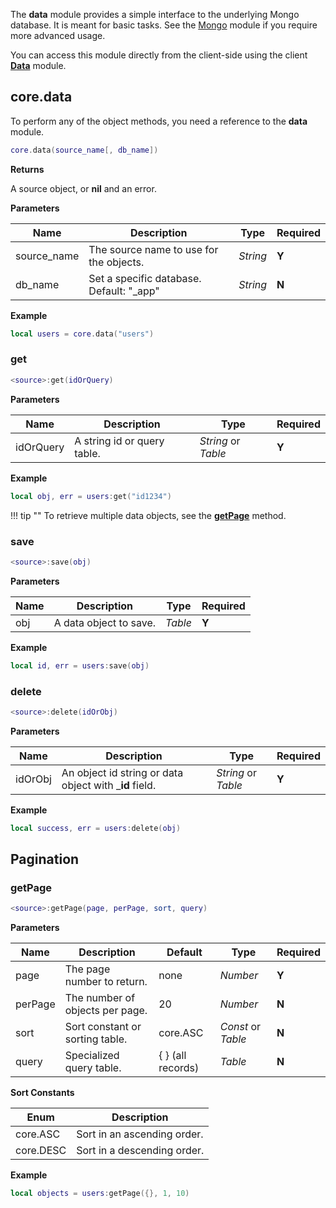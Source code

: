 The __data__ module provides a simple interface to the underlying Mongo database. It is meant for basic tasks. See the [Mongo](#server-modules/mongo) module if you require more advanced usage.

You can access this module directly from the client-side using the client __[Data](/client-module/data)__ module.

## core.data

To perform any of the object methods, you need a reference to the __data__ module.

```lua
core.data(source_name[, db_name])
```

__Returns__

A source object, or __nil__ and an error.

__Parameters__

|Name|Description|Type|Required|
|----|-----------|----|--------|
|source_name|The source name to use for the objects.|_String_|__Y__|
|db_name|Set a specific database. Default: "_app"|_String_|__N__|

__Example__

```lua
local users = core.data("users")
```

### get

```lua
<source>:get(idOrQuery)
```

__Parameters__

|Name|Description|Type|Required|
|----|-----------|----|--------|
|idOrQuery|A string id or query table.|_String_ or _Table_|__Y__|

__Example__

```lua
local obj, err = users:get("id1234")
```

!!! tip ""
    To retrieve multiple data objects, see the __[getPage](#getpage)__ method.

### save

```lua
<source>:save(obj)
```

__Parameters__

|Name|Description|Type|Required|
|----|-----------|----|--------|
|obj|A data object to save.|_Table_|__Y__|

__Example__

```lua
local id, err = users:save(obj)
```

### delete

```lua
<source>:delete(idOrObj)
```

__Parameters__

|Name|Description|Type|Required|
|----|-----------|----|--------|
|idOrObj|An object id string or data object with ___id__ field.|_String_ or _Table_|__Y__|

__Example__

```lua
local success, err = users:delete(obj)
```

## Pagination

### getPage

```lua
<source>:getPage(page, perPage, sort, query)
```

__Parameters__

|Name|Description|Default|Type|Required|
|----|-----------|----|-------|--------|
|page|The page number to return.|none|_Number_|__Y__|
|perPage|The number of objects per page.|20|_Number_|__N__|
|sort|Sort constant or sorting table.|core.ASC|_Const_ or _Table_|__N__|
|query|Specialized query table.|{ } (all records)|_Table_|__N__|

__Sort Constants__

|Enum|Description|
|----|-----------|
|core.ASC|Sort in an ascending order.|
|core.DESC|Sort in a descending order.|

__Example__

```lua
local objects = users:getPage({}, 1, 10)
```
